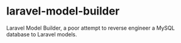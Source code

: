 # laravel-model-builder
Laravel Model Builder, a poor attempt to reverse engineer a MySQL database to Laravel models.
